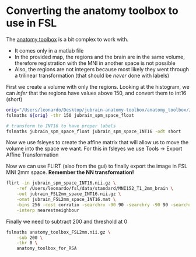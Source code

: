 # Converting the anatomy toolbox to use in FSL

The [anatomy toolbox](https://github.com/inm7/jubrain-anatomy-toolbox) is a bit complex to work with.

- It comes only in a matlab file
- In the provided map, the regions and the brain are in the same volume, therefore registration with the MNI in another space is not possible
- Also, the regions are not integers because most likely they went through a trilinear transformation (that should be *never* done with labels)

First we create a volume with only the regions. Looking at the histogram, we can *infer* that the regions have values above 150, and convert them to int16 (short)

```bash
orig="/Users/leonardo/Desktop/jubrain-anatomy-toolbox/anatomy_toolbox/JuBrain_Map_v30.nii"
fslmaths ${orig} -thr 150 jubrain_spm_space_float

# transform to INT16 to have proper labels
fslmaths jubrain_spm_space_float jubrain_spm_space_INT16 -odt short
```

Now we use fsleyes to create the affine matrix that will allow us to move the volume into the space we want. For this in fsleyes we use Tools -> Export Affine Transformation

Now we can use FLIRT (also from the gui) to finally export the image in FSL MNI 2mm space. 
**Remember the NN transformation!**

```bash
flirt -in jubrain_spm_space_INT16.nii.gz \
    -ref /Users/leonardo/fsl/data/standard/MNI152_T1_2mm_brain \
    -out jubrain_FSL2mm_space_INT16.nii.gz \
    -omat jubrain_FSL2mm_space_INT16.mat \
    -bins 256 -cost corratio -searchrx -90 90 -searchry -90 90 -searchrz -90 90 -dof 12  \
    -interp nearestneighbour
```

Finally we need to subtract 200 and threshold at 0

```bash
fslmaths anatomy_toolbox_FSL2mm.nii.gz \
    -sub 200 \
    -thr 0 \
    anatomy_toolbox_for_RSA
```
